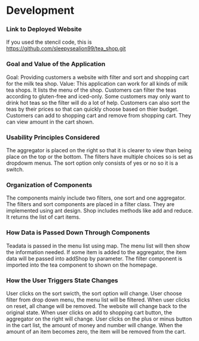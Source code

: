 # Development

### Link to Deployed Website
If you used the stencil code, this is https://github.com/sleepysealion99/tea_shop.git

### Goal and Value of the Application
Goal: Providing customers a website with filter and sort and shopping cart for the milk tea shop. 
Value: This application can work for all kinds of milk tea shops. It lists the menu of the shop. Customers can filter the teas according to gluten-free and iced-only. Some customers may only want to drink hot teas so the filter will do a lot of help. Customers can also sort the teas by their prices so that can quickly choose based on thier budget. Customers can add to shopping cart and remove from shopping cart. They can view amount in the cart shown.

### Usability Principles Considered
The aggregator is placed on the right so that it is clearer to view than being place on the top or the bottom. The filters have multiple choices so is set as dropdowm menus. The sort option only consists of yes or no so it is a switch.

### Organization of Components
The components mainly include two filters, one sort and one aggregator. The filters and sort components are placed in a filter class. They are implemented using ant design. Shop includes methods like add and reduce. It returns the list of cart items.

### How Data is Passed Down Through Components
Teadata is passed in the menu list using map. The menu list will then show the information needed. If some item is added to the aggregator, the item data will be passed into addShop by parameter. The filter component is imported into the tea component to shown on the homepage.

### How the User Triggers State Changes
User clicks on the sort swicth, the sort option will change. User choose filter from drop down menu, the menu list will be filtered. When user clicks on reset, all change will be removed. The website will change back to the original state. When user clicks on add to shopping cart button, the aggregator on the right will change. User clicks on the plus or minus button in the cart list, the amount of money and number will change. When the amount of an item becomes zero, the item will be removed from the cart.
